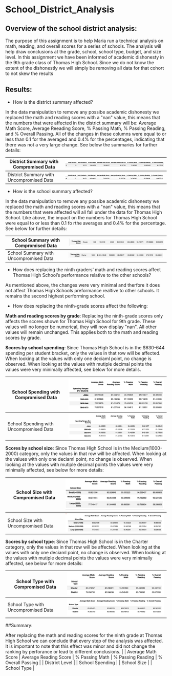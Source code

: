 # School_District_Analysis

## Overview of the school district analysis:

The purpose of this assignment is to help Maria run a technical analysis on math, reading, and overall scores for a series of schools. The analysis will help draw conclusions at the grade, school, school type, budget, and size level. In this assignment we have been informed of academic dishonesty in the 9th grade class of Thomas High School. Since we do not know the extent of the dishonestly we will simply be removing all data for that cohort to not skew the results 

## Results:
- How is the district summary affected?

In the data manipulation to remove any possibe academic dishonesty we replaced the math and reading scores with a "nan" value, this means that the numbers that were affected in the district summary will be: Average Math Score, Average Reeading Score, % Passing Math, % Passing Reading, and % Overall Passing. All of the changes in these columns were equal to or less than 0.1 for the averaged and 0.4% for the percentages, indicating that there was not a very large change. See below the summaries for further details:

|  District Summary with Compromised Data  | ![district_summary_old](https://github.com/andreabassetti/School_District_Analysis/blob/main/Resources/district_summary_old.png)  |
| ------------------ | ----------------- |
|  District Summary with Uncompromised Data  | ![district_summary_new](https://github.com/andreabassetti/School_District_Analysis/blob/main/Resources/district_summary_new.png)  |

- How is the school summary affected?

In the data manipulation to remove any possibe academic dishonesty we replaced the math and reading scores with a "nan" value, this means that the numbers that were affected will all fall under the data for Thomas High School. Like above, the impact on the  numbers for Thomas High School were equal to or less than 0.1 fo rthe averages and 0.4% for the percentage.  See below for further details:

| School Summary with Compromised Data | ![school_summary_old](https://github.com/andreabassetti/School_District_Analysis/blob/main/Resources/school_summary_old.png) |
| ------------------ | ----------------- |
| School Summary with Uncompromised Data | ![school_summary_new](https://github.com/andreabassetti/School_District_Analysis/blob/main/Resources/school_summary_new.png) |

- How does replacing the ninth graders’ math and reading scores affect Thomas High School’s performance relative to the other schools?

As mentioned above, the changes were very minimal and therfore it does not affect Thomas High Schools preformance realtive to other schools. It remains the second highest performing school. 

- How does replacing the ninth-grade scores affect the following:

**Math and reading scores by grade**: Replacing the ninth-grade scores only affects the scores shown for Thomas High School for 9th grade. These values will no longer be numerical, they will now display "nan". All other values will remain unchanged. This applies both to the math and reading scores by grade. 

**Scores by school spending**: Since Thomas High School is in the $630-644 spending per student bracket, only the values in that row will be affected. When looking at the values with only one deciaml point, no change is observed. When looking at the values with mutiple decimal points the values were very minimally affected, see below for more details. 

|  School Spending with Compromised Data  |  ![school_brackets_old](https://github.com/andreabassetti/School_District_Analysis/blob/main/Resources/spending_brackets_old.png) |
| ------------------ | ----------------- |
|  School Spending with Uncompromised Data  |  ![school_brackets_new](https://github.com/andreabassetti/School_District_Analysis/blob/main/Resources/spending_brackets_new.png)  |
 
**Scores by school size**: Since Thomas High School is in the Medium(1000-2000) category, only the values in that row will be affected. When looking at the values with only one deciaml point, no change is observed. When looking at the values with mutiple decimal points the values were very minimally affected, see below for more details: 

|  School Size with Compromised Data  |  ![school_size_old](https://github.com/andreabassetti/School_District_Analysis/blob/main/Resources/school_size_old.png)  |
| ------------------ | ----------------- |
|  School Size with Uncompromised Data  |  ![school_size_new](https://github.com/andreabassetti/School_District_Analysis/blob/main/Resources/school_size_new.png)  |

**Scores by school type**: Since Thomas High School is in the Charter category, only the values in that row will be affected. When looking at the values with only one deciaml point, no change is observed. When looking at the values with mutiple decimal points the values were very minimally affected, see below for more details: 

|  School Type with Compromised Data  |  ![school_type_old](https://github.com/andreabassetti/School_District_Analysis/blob/main/Resources/school_type_old.png)  |
| ------------------ | ----------------- |
|  School Type with Uncompromised Data  |  ![school_type_new](https://github.com/andreabassetti/School_District_Analysis/blob/main/Resources/school_type_new.png)  |

##Summary:

After replacing the math and reading scores for the ninth grade at Thomas High School we can conclude that every step of the analysis was affected. 
It is important to note that this effect was minor and did not change the ranking by perforance or lead to different conclusions.
|                 | Average Math Score | Average Reading Score | % Passing Math | % Passing Reading | % Overall Passing |
| District Level |
| School Spending |
| School Size |
| School Type | 
 
